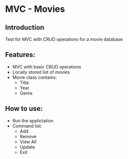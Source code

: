 # MVC - Movies

## Introduction

Test for MVC with CRUD operations for a movie database

## Features:
- MVC with basic CRUD operations
- Locally stored list of movies
- Movie class contains:
    - Title
    - Year
    - Genre

## How to use:

- Run the applictation
- Command list:
    - Add 
    - Remove
    - View All
    - Update
    - Exit
